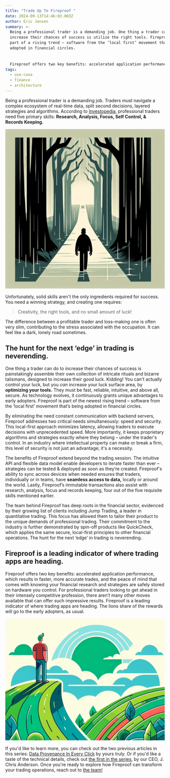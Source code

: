 ```yaml
---
title: "Trade Up To Fireproof "
date: 2024-09-13T14:46:03.003Z
author: Eric Jensen
summary: >-
  Being a professional trader is a demanding job. One thing a trader can do to
  increase their chances of success is utilize the right tools. Fireproof is
  part of a rising trend – software from the ‘local first’ movement that’s being
  adopted in financial circles. 


  Fireproof offers two key benefits: accelerated application performance, which results in faster, more accurate trades, and the peace of mind that comes with knowing your financial research and strategies are safely stored on hardware you control. For professional traders looking to get ahead in their intensely competitive profession, there aren’t many other moves available that can offer such impressive results.
tags:
  - use-case
  - finance
  - architecture
---
```

Being a professional trader is a demanding job. Traders must navigate a complex ecosystem of real-time data, split second decisions, layered strategies and algorithms. According to [Investopedia](https://www.investopedia.com/articles/investing/091714/5-skills-traders-need.asp), professional traders need five primary skills: **Research, Analysis, Focus, Self Control, & Records Keeping.** 

![](/static/img/forest-walk.jpg) 

Unfortunately, solid skills aren't the only ingredients required for success. You need a winning strategy, and creating one requires: 

> Creativity, the right tools, and no small amount of luck!

The difference between a profitable trader and loss-making one is often very slim, contributing to the stress associated with the occupation. It can feel like a dark, lonely road sometimes.

## The hunt for the next ‘edge’ in trading is neverending.

One thing a trader can do to increase their chances of success is painstakingly assemble their own collection of intricate rituals and bizarre talismans, designed to increase their good luck. Kidding! You can't actually control your luck, but you *can* increase your luck surface area, by **optimizing your tools.** They must be fast, reliable, intuitive, and above all, secure. As technology evolves, it continuously grants unique advantages to early adopters. Fireproof is part of the newest rising trend – software from the ‘local first’ movement that’s being adopted in financial circles.

By eliminating the need constant communication with backend servers, Fireproof addresses two critical needs simultaneously: speed and security. This local-first approach minimizes latency, allowing traders to execute decisions with unprecedented speed. More importantly, it keeps proprietary algorithms and strategies exactly where they belong – under the trader's control. In an industry where intellectual property can make or break a firm, this level of security is not just an advantage; it's a necessity.

The benefits of Fireproof extend beyond the trading session. The intuitive API and flexible data model enable developers to iterate faster than ever – strategies can be tested & deployed as soon as they’re created. Fireproof's ability to sync across devices when needed ensures that traders, individually or in teams, have **seamless access to data,** locally or around the world. Lastly, Fireproof’s immutable transactions also assist with research, analysis, focus and records keeping, four out of the five requisite skills mentioned earlier.

The team behind Fireproof has deep roots in the financial sector, evidenced by their growing list of clients including Jump Trading, a leader in quantitative trading. This focus has allowed them to tailor their product to the unique demands of professional trading. Their commitment to the industry is further demonstrated by spin-off products like QuickCheck, which applies the same secure, local-first principles to other financial operations. The hunt for the next ‘edge’ in trading is neverending.


## Fireproof is a leading indicator of where trading apps are heading.

Fireproof offers two key benefits: accelerated application performance, which results in faster, more accurate trades, and the peace of mind that comes with knowing your financial research and strategies are safely stored on hardware you control. For professional traders looking to get ahead in their intensely competitive profession, there aren’t many other moves available that can offer such impressive results. Fireproof is a leading indicator of where trading apps are heading. The lions share of the rewards will go to the early adopters, as usual. 

![](/static/img/view.jpg)

If you'd like to learn more, you can check out the two previous articles in this series: [Data Provenance In Every Click](https://fireproof.storage/posts/data-provenance-in-every-click/) by yours truly. Or if you'd like a taste of the technical details, check out [the first in the series](https://fireproof.storage/posts/use-case:-hedge-fund-strategy-approval-workflow-for-live-trading-desk/), by our CEO, J. Chris Anderson. Once you're ready to explore how Fireproof can transform your trading operations, reach out to [the team!](https://fireproof.storage/service-and-support/)

